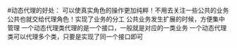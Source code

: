 #动态代理的好处：
可以使真实角色的操作更加纯粹！不用去关注一些公共的业务
公共也就交给代理角色！实现了业务的分工
公共业务发生扩展的时候，方便集中管理
一个动态代理类代理的是一个接口，一般就是对应的一类业务
一个动态代理类可以代理多个类，只要是实现了同一个接口即可